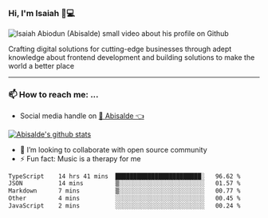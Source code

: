 ### Hi, I'm Isaiah 🌻💻

<img src="https://res.cloudinary.com/abisalde/image/upload/c_scale,h_311,w_816/v1616039512/Abisalde_github.gif" alt="Isaiah Abiodun (Abisalde) small video about his profile on Github">

Crafting digital solutions for cutting-edge businesses through adept knowledge about frontend development and building solutions to make the world a better place
<hr>

### 📫 How to reach me: ...
- Social media handle on <a href="https://twitter.com/abisalde">🔔  Abisalde   👈</a>


[![Abisalde's github stats](https://github-readme-stats.vercel.app/api?username=abisalde)](https://github.com/abisalde/github-readme-stats)

- 👯 I’m looking to collaborate with open source community
- ⚡ Fun fact: Music is a therapy for me


<!--
**abisalde/Abisalde** is a ✨ _special_ ✨ repository because its `README.md` (this file) appears on your GitHub profile.

Here are some ideas to get you started:


- 👯 I’m looking to collaborate with open source community
- 🤔 I’m looking for help with ...
- 💬 Ask me about ...
- 📫 How to reach me: ...
- 😄 Pronouns: ...
- ⚡ Fun fact: ...
-->

<!--START_SECTION:waka-->

```txt
TypeScript    14 hrs 41 mins  ████████████████████████░   96.62 %
JSON          14 mins         ▒░░░░░░░░░░░░░░░░░░░░░░░░   01.57 %
Markdown      7 mins          ▒░░░░░░░░░░░░░░░░░░░░░░░░   00.77 %
Other         4 mins          ░░░░░░░░░░░░░░░░░░░░░░░░░   00.45 %
JavaScript    2 mins          ░░░░░░░░░░░░░░░░░░░░░░░░░   00.24 %
```

<!--END_SECTION:waka-->

